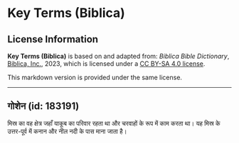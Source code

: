 # Key Terms (Biblica)

## License Information

**Key Terms (Biblica)** is based on and adapted from: _Biblica Bible Dictionary_, [Biblica, Inc.](https://www.biblica.com/), 2023, which is licensed under a [CC BY-SA 4.0 license](https://creativecommons.org/licenses/by-sa/4.0/legalcode.en).

This markdown version is provided under the same license.



--------------------------------

## गोशेन (id: 183191)

मिस्र का वह क्षेत्र जहाँ याकूब का परिवार रहता था और चरवाहों के रूप में काम करता था। यह मिस्र के उत्तर\-पूर्व में कनान और नील नदी के पास माना जाता है।


